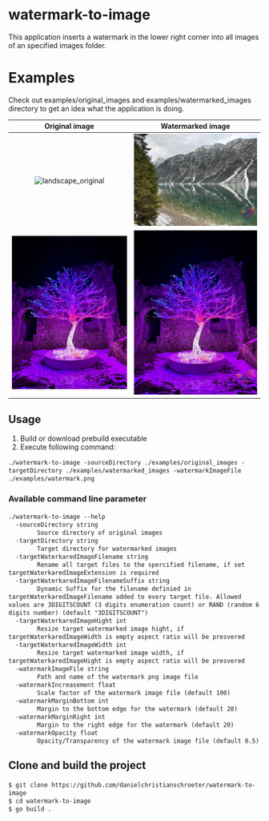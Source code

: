 # watermark-to-image
This application inserts a watermark in the lower right corner into all images of an specified images folder.

# Examples
Check out examples/original_images and examples/watermarked_images directory to get an idea what the application is doing.

| Original image | Watermarked image
|:--:|:--:
| ![landscape_original](https://raw.githubusercontent.com/danielchristianschroeter/watermark-to-image/main/examples/original_images/landscape.jpg) | ![landscape_watermarked](https://raw.githubusercontent.com/danielchristianschroeter/watermark-to-image/main/examples/watermarked_images/landscape.jpg) |
| ![portrait_original](https://raw.githubusercontent.com/danielchristianschroeter/watermark-to-image/main/examples/original_images/portrait.jpg) | ![portrait_watermarked](https://raw.githubusercontent.com/danielchristianschroeter/watermark-to-image/main/examples/watermarked_images/portrait.jpg) |

## Usage
1. Build or download prebuild executable
2. Execute following command:
```
./watermark-to-image -sourceDirectory ./examples/original_images -targetDirectory ./examples/watermarked_images -watermarkImageFile ./examples/watermark.png
```

### Available command line parameter
```
./watermark-to-image --help
  -sourceDirectory string
        Source directory of original images
  -targetDirectory string
        Target directory for watermarked images
  -targetWaterkaredImageFilename string
        Rename all target files to the spercified filename, if set targetWaterkaredImageExtension is required
  -targetWaterkaredImageFilenameSuffix string
        Dynamic Suffix for the filename definied in targetWaterkaredImageFilename added to every target file. Allowed values are 3DIGITSCOUNT (3 digits enumeration count) or RAND (random 6 digits number) (default "3DIGITSCOUNT")
  -targetWaterkaredImageHight int
        Resize target watermarked image hight, if targetWaterkaredImageWidth is empty aspect ratio will be presvered
  -targetWaterkaredImageWidth int
        Resize target watermarked image width, if targetWaterkaredImageHight is empty aspect ratio will be presvered
  -watermarkImageFile string
        Path and name of the watermark png image file
  -watermarkIncreasement float
        Scale factor of the watermark image file (default 100)
  -watermarkMarginBottom int
        Margin to the bottom edge for the watermark (default 20)
  -watermarkMarginRight int
        Margin to the right edge for the watermark (default 20)
  -watermarkOpacity float
        Opacity/Transparency of the watermark image file (default 0.5)
```

## Clone and build the project
```
$ git clone https://github.com/danielchristianschroeter/watermark-to-image
$ cd watermark-to-image
$ go build .
```
